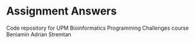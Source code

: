 # Assignment Answers
Code repository for UPM Bioinformatics Programming Challenges course 
Beniamin Adrian Stremtan
